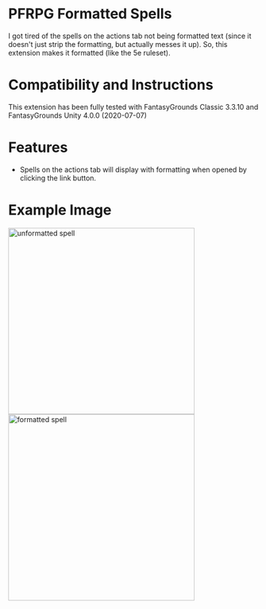 # PFRPG Formatted Spells
I got tired of the spells on the actions tab not being formatted text (since it doesn't just strip the formatting, but actually messes it up). So, this extension makes it formatted (like the 5e ruleset).

# Compatibility and Instructions
This extension has been fully tested with FantasyGrounds Classic 3.3.10 and FantasyGrounds Unity 4.0.0 (2020-07-07)

# Features
* Spells on the actions tab will display with formatting when opened by clicking the link button.

# Example Image
<img src="https://i.imgur.com/7Qkp72F.png" alt="unformatted spell" width="375"/>
<img src="https://i.imgur.com/s4sPm1i.png =250x" alt="formatted spell" width="375"/>

